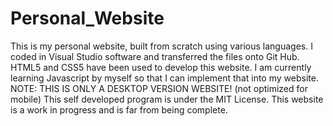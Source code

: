 # Personal_Website
This is my personal website, built from scratch using various languages. I coded in Visual Studio software and transferred the files onto Git Hub.
HTML5 and CSS5 have been used to develop this website. I am currently learning Javascript by myself so that I can implement that into my website.
NOTE: THIS IS ONLY A DESKTOP VERSION WEBSITE! (not optimized for mobile)
This self developed program is under the MIT License.
This website is a work in progress and is far from being complete.
